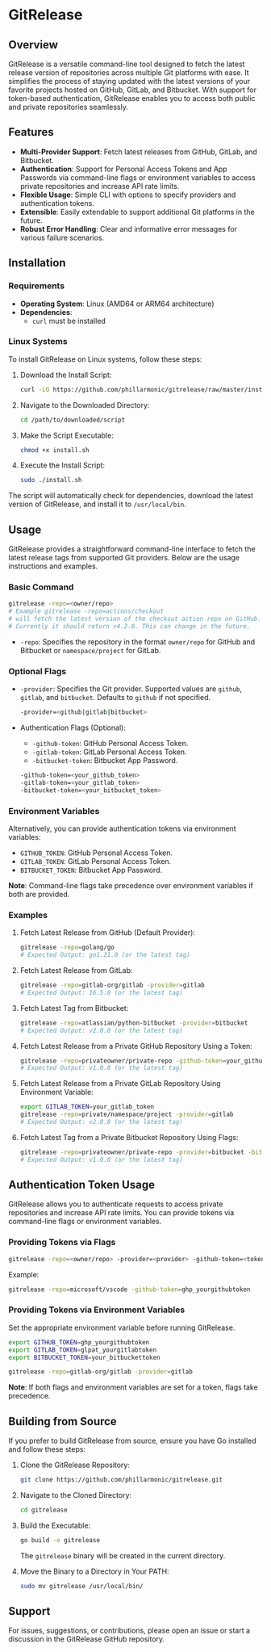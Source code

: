 # GitRelease

## Overview

GitRelease is a versatile command-line tool designed to fetch the latest release version of repositories across multiple Git platforms with ease. It simplifies the process of staying updated with the latest versions of your favorite projects hosted on GitHub, GitLab, and Bitbucket. With support for token-based authentication, GitRelease enables you to access both public and private repositories seamlessly.

## Features

- **Multi-Provider Support**: Fetch latest releases from GitHub, GitLab, and Bitbucket.
- **Authentication**: Support for Personal Access Tokens and App Passwords via command-line flags or environment variables to access private repositories and increase API rate limits.
- **Flexible Usage**: Simple CLI with options to specify providers and authentication tokens.
- **Extensible**: Easily extendable to support additional Git platforms in the future.
- **Robust Error Handling**: Clear and informative error messages for various failure scenarios.

## Installation

### Requirements

- **Operating System**: Linux (AMD64 or ARM64 architecture)
- **Dependencies**:
  - `curl` must be installed

### Linux Systems

To install GitRelease on Linux systems, follow these steps:

1. Download the Install Script:
   
   ```bash
   curl -LO https://github.com/phillarmonic/gitrelease/raw/master/install.sh
   ```

2. Navigate to the Downloaded Directory:
   
   ```bash
   cd /path/to/downloaded/script
   ```

3. Make the Script Executable:
   
   ```bash
   chmod +x install.sh
   ```

4. Execute the Install Script:
   
   ```bash
   sudo ./install.sh
   ```

The script will automatically check for dependencies, download the latest version of GitRelease, and install it to `/usr/local/bin`.

## Usage

GitRelease provides a straightforward command-line interface to fetch the latest release tags from supported Git providers. Below are the usage instructions and examples.

### Basic Command

```bash
gitrelease -repo=<owner/repo>
# Example gitrelease -repo=actions/checkout
# will fetch the latest version of the checkout action repo on GitHub.
# Currently it should return v4.2.0. This can change in the future.
```

- `-repo`: Specifies the repository in the format `owner/repo` for GitHub and Bitbucket or `namespace/project` for GitLab.

### Optional Flags

- `-provider`: Specifies the Git provider. Supported values are `github`, `gitlab`, and `bitbucket`. Defaults to `github` if not specified.
  
  ```bash
  -provider=<github|gitlab|bitbucket>
  ```

- Authentication Flags (Optional):
  
  - `-github-token`: GitHub Personal Access Token.
  - `-gitlab-token`: GitLab Personal Access Token.
  - `-bitbucket-token`: Bitbucket App Password.
  
  ```bash
  -github-token=<your_github_token>
  -gitlab-token=<your_gitlab_token>
  -bitbucket-token=<your_bitbucket_token>
  ```

### Environment Variables

Alternatively, you can provide authentication tokens via environment variables:

- `GITHUB_TOKEN`: GitHub Personal Access Token.
- `GITLAB_TOKEN`: GitLab Personal Access Token.
- `BITBUCKET_TOKEN`: Bitbucket App Password.

**Note**: Command-line flags take precedence over environment variables if both are provided.

### Examples

1. Fetch Latest Release from GitHub (Default Provider):
   
   ```bash
   gitrelease -repo=golang/go
   # Expected Output: go1.21.0 (or the latest tag)
   ```

2. Fetch Latest Release from GitLab:
   
   ```bash
   gitrelease -repo=gitlab-org/gitlab -provider=gitlab
   # Expected Output: 16.5.0 (or the latest tag)
   ```

3. Fetch Latest Tag from Bitbucket:
   
   ```bash
   gitrelease -repo=atlassian/python-bitbucket -provider=bitbucket
   # Expected Output: v2.0.0 (or the latest tag)
   ```

4. Fetch Latest Release from a Private GitHub Repository Using a Token:
   
   ```bash
   gitrelease -repo=privateowner/private-repo -github-token=your_github_token
   # Expected Output: v1.0.0 (or the latest tag)
   ```

5. Fetch Latest Release from a Private GitLab Repository Using Environment Variable:
   
   ```bash
   export GITLAB_TOKEN=your_gitlab_token
   gitrelease -repo=private/namespace/project -provider=gitlab
   # Expected Output: v2.0.0 (or the latest tag)
   ```

6. Fetch Latest Tag from a Private Bitbucket Repository Using Flags:
   
   ```bash
   gitrelease -repo=privateowner/private-repo -provider=bitbucket -bitbucket-token=your_bitbucket_token
   # Expected Output: v1.0.0 (or the latest tag)
   ```

## Authentication Token Usage

GitRelease allows you to authenticate requests to access private repositories and increase API rate limits. You can provide tokens via command-line flags or environment variables.

### Providing Tokens via Flags

```bash
gitrelease -repo=<owner/repo> -provider=<provider> -github-token=<token> -gitlab-token=<token> -bitbucket-token=<token>
```

Example:

```bash
gitrelease -repo=microsoft/vscode -github-token=ghp_yourgithubtoken
```

### Providing Tokens via Environment Variables

Set the appropriate environment variable before running GitRelease.

```bash
export GITHUB_TOKEN=ghp_yourgithubtoken
export GITLAB_TOKEN=glpat_yourgitlabtoken
export BITBUCKET_TOKEN=your_bitbuckettoken

gitrelease -repo=gitlab-org/gitlab -provider=gitlab
```

**Note**: If both flags and environment variables are set for a token, flags take precedence.

## Building from Source

If you prefer to build GitRelease from source, ensure you have Go installed and follow these steps:

1. Clone the GitRelease Repository:
   
   ```bash
   git clone https://github.com/phillarmonic/gitrelease.git
   ```

2. Navigate to the Cloned Directory:
   
   ```bash
   cd gitrelease
   ```

3. Build the Executable:
   
   ```bash
   go build -o gitrelease
   ```
   
   The `gitrelease` binary will be created in the current directory.

4. Move the Binary to a Directory in Your PATH:
   
   ```bash
   sudo mv gitrelease /usr/local/bin/
   ```

## Support

For issues, suggestions, or contributions, please open an issue or start a discussion in the GitRelease GitHub repository.